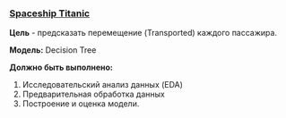 ### [Spaceship Titanic](https://www.kaggle.com/competitions/spaceship-titanic/overview)

__Цель__ - предсказать перемещение (Transported) каждого пассажира.

__Модель:__ Decision Tree

__Должно быть выполнено:__
1) Исследовательский анализ данных (EDA)
2) Предварительная обработка данных
3) Построение и оценка модели.